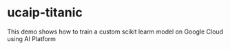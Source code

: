 # ucaip-titanic 
This demo shows how  to train a custom scikit learm model on Google Cloud using AI Platform
